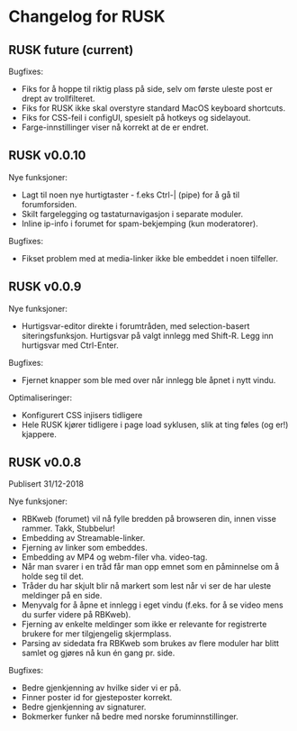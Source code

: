 # Changelog for RUSK

## RUSK future (current)

Bugfixes:
- Fiks for å hoppe til riktig plass på side, selv om første uleste post er drept av
  trollfilteret.
- Fiks for RUSK ikke skal overstyre standard MacOS keyboard shortcuts.
- Fiks for CSS-feil i configUI, spesielt på hotkeys og sidelayout.
- Farge-innstillinger viser nå korrekt at de er endret.

## RUSK v0.0.10

Nye funksjoner:

- Lagt til noen nye hurtigtaster - f.eks Ctrl-| (pipe) for å gå til forumforsiden.
- Skilt fargelegging og tastaturnavigasjon i separate moduler.
- Inline ip-info i forumet for spam-bekjemping (kun moderatorer).

Bugfixes:

- Fikset problem med at media-linker ikke ble embeddet i noen tilfeller.

## RUSK v0.0.9

Nye funksjoner:

- Hurtigsvar-editor direkte i forumtråden, med selection-basert siteringsfunksjon. Hurtigsvar på valgt innlegg med Shift-R. Legg inn hurtigsvar med Ctrl-Enter.

Bugfixes:

- Fjernet knapper som ble med over når innlegg ble åpnet i nytt vindu.

Optimaliseringer:

- Konfigurert CSS injisers tidligere
- Hele RUSK kjører tidligere i page load syklusen, slik at ting føles (og er!) kjappere.

## RUSK v0.0.8

Publisert 31/12-2018

Nye funksjoner:

- RBKweb (forumet) vil nå fylle bredden på browseren din, innen visse rammer. Takk, Stubbelur!
- Embedding av Streamable-linker.
- Fjerning av linker som embeddes.
- Embedding av MP4 og webm-filer vha. video-tag.
- Når man svarer i en tråd får man opp emnet som en påminnelse om å holde seg til det.
- Tråder du har skjult blir nå markert som lest når vi ser de har uleste meldinger på en side.
- Menyvalg for å åpne et innlegg i eget vindu (f.eks. for å se video mens du surfer videre på RBKweb).
- Fjerning av enkelte meldinger som ikke er relevante for registrerte brukere for mer tilgjengelig skjermplass.
- Parsing av sidedata fra RBKweb som brukes av flere moduler har blitt samlet og gjøres nå kun én gang pr. side.

Bugfixes:

- Bedre gjenkjenning av hvilke sider vi er på.
- Finner poster id for gjesteposter korrekt.
- Bedre gjenkjenning av signaturer.
- Bokmerker funker nå bedre med norske foruminnstillinger.
